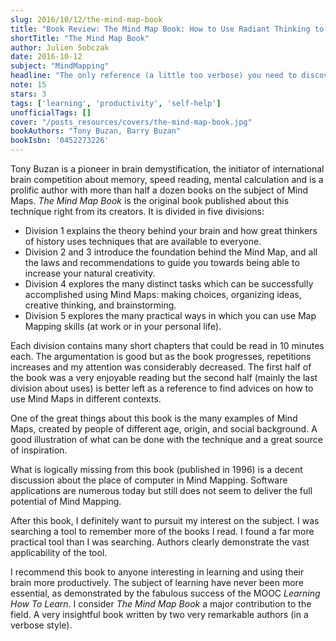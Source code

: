 ```yaml
---
slug: 2016/10/12/the-mind-map-book
title: "Book Review: The Mind Map Book: How to Use Radiant Thinking to Maximize Your Brain's Untapped Potential"
shortTitle: "The Mind Map Book"
author: Julien Sobczak
date: 2016-10-12
subject: "MindMapping"
headline: "The only reference (a little too verbose) you need to discover Mind Mapping and apply it successfully to your best advantage"
note: 15
stars: 3
tags: ['learning', 'productivity', 'self-help']
unofficialTags: []
cover: "/posts_resources/covers/the-mind-map-book.jpg"
bookAuthors: "Tony Buzan, Barry Buzan"
bookIsbn: '0452273226'
---
```




Tony Buzan is a pioneer in brain demystification, the initiator of international brain competition about memory, speed reading, mental calculation and is a prolific author with more than half a dozen books on the subject of Mind Maps. *The Mind Map Book* is the original book published about this technique right from its creators. It is divided in five divisions:

- Division 1 explains the theory behind your brain and how great thinkers of history uses techniques that are available to everyone.
- Division 2 and 3 introduce the foundation behind the Mind Map, and all the laws and recommendations to guide you towards being able to increase your natural creativity.
- Division 4 explores the many distinct tasks which can be successfully accomplished using Mind Maps: making choices, organizing ideas, creative thinking, and brainstorming.
- Division 5 explores the many practical ways in which you can use Map Mapping skills (at work or in your personal life).

Each division contains many short chapters that could be read in 10 minutes each. The argumentation is good but as the book progresses, repetitions increases and my attention was considerably decreased. The first half of the book was a very enjoyable reading but the second half (mainly the last division about uses) is better left as a reference to find advices on how to use Mind Maps in different contexts.

One of the great things about this book is the many examples of Mind Maps, created by people of different age, origin, and social background. A good illustration of what can be done with the technique and a great source of inspiration.

What is logically missing from this book (published in 1996) is a decent discussion about the place of computer in Mind Mapping. Software applications are numerous today but still does not seem to deliver the full potential of Mind Mapping.

After this book, I definitely want to pursuit my interest on the subject. I was searching a tool to remember more of the books I read. I found a far more practical tool than I was searching. Authors clearly demonstrate the vast applicability of the tool.

I recommend this book to anyone interesting in learning and using their brain more productively. The subject of learning have never been more essential, as demonstrated by the fabulous success of the MOOC *Learning How To Learn*. I consider *The Mind Map Book* a major contribution to the field. A very insightful book written by two very remarkable authors (in a verbose style).


